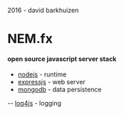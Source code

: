 2016 - david barkhuizen
# NEM.fx
#### open source javascript server stack	  

- [nodejs](https://nodejs.org/en/) - runtime
- [expressjs](http://expressjs.com/) - web server
- [mongodb](https://www.mongodb.com/) - data persistence

-- [log4js](https://github.com/nomiddlename/log4js-node) - logging